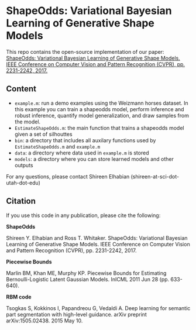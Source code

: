 # ShapeOdds: Variational Bayesian Learning of Generative Shape Models

This repo contains the open-source implementation of our paper: [ShapeOdds: Variational Bayesian Learning of Generative Shape Models. IEEE Conference on Computer Vision and Pattern Recognition (CVPR), pp. 2231-2242, 2017.](https://openaccess.thecvf.com/content_cvpr_2017/papers/Elhabian_ShapeOdds_Variational_Bayesian_CVPR_2017_paper.pdf)

## Content

- `example.m`: run a demo examples using the Weizmann horses dataset. In this example you can train a shapeodds model, perform inference and robust inference, quantify model generalization, and draw samples from the model.    
- `EstimateShapeOdds.m`: the main function that trains a shapeodds model given a set of silhouttes    
- `bin`: a directory that includes all auxilary functions used by `EstimateShapeOdds.m` and `example.m`    
- `data`: a directory where data used in `example.m` is stored    
- `models`: a directory where you can store learned models and other outputs    


For any questions, please contact Shireen Elhabian (shireen-at-sci-dot-utah-dot-edu)

## Citation

If you use this code in any publication, please cite the following:

**ShapeOdds**

Shireen Y. Elhabian and Ross T. Whitaker. ShapeOdds: Variational Bayesian Learning of Generative Shape Models. IEEE Conference on Computer Vision and Pattern Recognition (CVPR), pp. 2231-2242, 2017.

**Piecewise Bounds**

Marlin BM, Khan ME, Murphy KP. Piecewise Bounds for Estimating Bernoulli-Logistic Latent Gaussian Models. InICML 2011 Jun 28 (pp. 633-640).

**RBM code**

Tsogkas S, Kokkinos I, Papandreou G, Vedaldi A. Deep learning for semantic part segmentation with high-level guidance. arXiv preprint arXiv:1505.02438. 2015 May 10.
